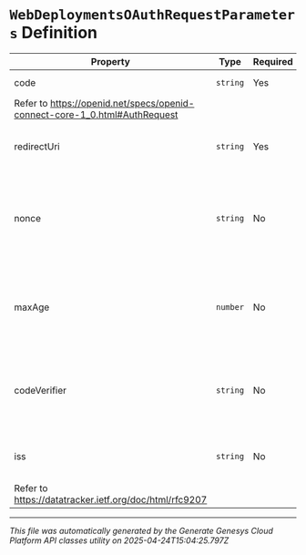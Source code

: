 # `WebDeploymentsOAuthRequestParameters` Definition

| Property | Type | Required | Description |
|----------|------|----------|-------------|
| code | `string` | Yes | The authorization code to be sent to the authentication server during the token request.
 Refer to https://openid.net/specs/openid-connect-core-1_0.html#AuthRequest |
| redirectUri | `string` | Yes | Redirect URI sent in the "Authentication Request"Refer to https://openid.net/specs/openid-connect-core-1_0.html#AuthRequest |
| nonce | `string` | No | Required if provided in the "Authentication Request". Otherwise should be empty.String value used to associate a Client session with an ID Token, and to mitigate replay attacks. The value is passed through unmodified from the Authentication Request to the ID Token. Refer to https://openid.net/specs/openid-connect-core-1_0.html#AuthRequest |
| maxAge | `number` | No | Required if provided in the  "Authentication Request". Otherwise should be empty.Specifies the allowable elapsed time in seconds since the last time the End-User was actively authenticated.Refer to https://openid.net/specs/openid-connect-core-1_0.html#AuthRequest |
| codeVerifier | `string` | No | Required if authorizing using Proof Key for Code Exchange (PKCE). Otherwise should be empty.Random URL-safe string with a minimum length of 43 characters generated at start of authorization flow to mitigate the threat of having the authorization code intercepted. Refer to https://datatracker.ietf.org/doc/html/rfc7636 |
| iss | `string` | No | Optional parameter. Set it if authorization server discovery metadata authorization_response_iss_parameter_supported is enabled.
Refer to https://datatracker.ietf.org/doc/html/rfc9207 |

---

*This file was automatically generated by the Generate Genesys Cloud Platform API classes utility on 2025-04-24T15:04:25.797Z*